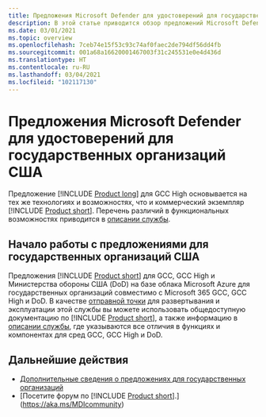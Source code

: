 ```yaml
---
title: Предложения Microsoft Defender для удостоверений для государственных организаций США
description: В этой статье приводится обзор предложений Microsoft Defender для удостоверений для государственных организаций США.
ms.date: 03/01/2021
ms.topic: overview
ms.openlocfilehash: 7ceb74e15f53c93c74af0faec2de794df56dd4fb
ms.sourcegitcommit: 001a68a16620001467003f31c245531e0e4d436d
ms.translationtype: HT
ms.contentlocale: ru-RU
ms.lasthandoff: 03/04/2021
ms.locfileid: "102117130"
---
```

# <a name="microsoft-defender-for-identity-for-us-government-offerings"></a>Предложения Microsoft Defender для удостоверений для государственных организаций США

Предложение [!INCLUDE [Product long](includes/product-long.md)] для GCC High основывается на тех же технологиях и возможностях, что и коммерческий экземпляр [!INCLUDE [Product short](includes/product-short.md)]. Перечень различий в функциональных возможностях приводится в [описании службы](/enterprise-mobility-security/solutions/ems-azure-atp-govt-service-description).

## <a name="get-started-with-us-government-offerings"></a>Начало работы с предложениями для государственных организаций США

Предложения [!INCLUDE [Product short](includes/product-short.md)] для GCC, GCC High и Министерства обороны США (DoD) на базе облака Microsoft Azure для государственных организаций совместимо с Microsoft 365 GCC, GCC High и DoD. В качестве [отправной точки](install-step1.md) для развертывания и эксплуатации этой службы вы можете использовать общедоступную документацию по [!INCLUDE [Product short](includes/product-short.md)], а также информацию в [описании службы](/enterprise-mobility-security/solutions/ems-mdi-govt-service-description), где указываются все отличия в функциях и компонентах для сред GCC, GCC High и DoD.

## <a name="next-steps"></a>Дальнейшие действия

- [Дополнительные сведения о предложениях для государственных организаций](/enterprise-mobility-security/solutions/ems-azure-atp-govt-service-description)
- [Посетите форум по [!INCLUDE [Product short](includes/product-short.md)].](https://aka.ms/MDIcommunity)
